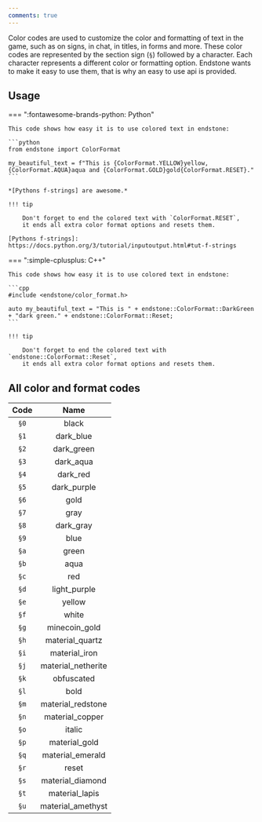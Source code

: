 ```yaml
---
comments: true
---
```


Color codes are used to customize the color and formatting of text in the game, such as on signs, in chat, in titles, in
forms and more. These color codes are represented by the section sign (`§`) followed by a character. Each character
represents a different color or formatting option. Endstone wants to make it easy to use them, that is why an easy to
use api is provided.

## Usage

=== ":fontawesome-brands-python: Python"

    This code shows how easy it is to use colored text in endstone:

    ```python
    from endstone import ColorFormat

    my_beautiful_text = f"This is {ColorFormat.YELLOW}yellow, {ColorFormat.AQUA}aqua and {ColorFormat.GOLD}gold{ColorFormat.RESET}."
    ```

    *[Pythons f-strings] are awesome.*
    
    !!! tip

        Don't forget to end the colored text with `ColorFormat.RESET`,
        it ends all extra color format options and resets them. 

    [Pythons f-strings]: https://docs.python.org/3/tutorial/inputoutput.html#tut-f-strings

=== ":simple-cplusplus: C++"

    This code shows how easy it is to use colored text in endstone:
    
    ```cpp
    #include <endstone/color_format.h>

    auto my_beautiful_text = "This is " + endstone::ColorFormat::DarkGreen + "dark green." + endstone::ColorFormat::Reset;
    ```
    
    !!! tip
    
        Don't forget to end the colored text with `endstone::ColorFormat::Reset`,
        it ends all extra color format options and resets them. 

## All color and format codes

<div class="center-table" markdown>

| Code |        Name        |
|:----:|:------------------:|
| `§0` |       black        |
| `§1` |     dark_blue      |
| `§2` |     dark_green     |
| `§3` |     dark_aqua      |
| `§4` |      dark_red      |
| `§5` |    dark_purple     |
| `§6` |        gold        |
| `§7` |        gray        |
| `§8` |     dark_gray      |
| `§9` |        blue        |
| `§a` |       green        |
| `§b` |        aqua        |
| `§c` |        red         |
| `§d` |    light_purple    |
| `§e` |       yellow       |
| `§f` |       white        |
| `§g` |   minecoin_gold    |
| `§h` |  material_quartz   |
| `§i` |   material_iron    |
| `§j` | material_netherite |
| `§k` |     obfuscated     |
| `§l` |        bold        |
| `§m` | material_redstone  |
| `§n` |  material_copper   |
| `§o` |       italic       |
| `§p` |   material_gold    |
| `§q` |  material_emerald  |
| `§r` |       reset        |
| `§s` |  material_diamond  |
| `§t` |   material_lapis   |
| `§u` | material_amethyst  |

</div>

